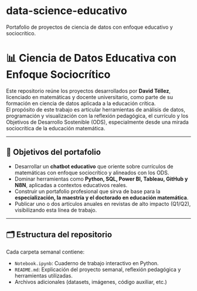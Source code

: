 # data-science-educativo
Portafolio de proyectos de ciencia de datos con enfoque educativo y sociocrítico.
# 📊 Ciencia de Datos Educativa con Enfoque Sociocrítico

Este repositorio reúne los proyectos desarrollados por **David Téllez**, licenciado en matemáticas y docente universitario, como parte de su formación en ciencia de datos aplicada a la educación crítica.  
El propósito de este trabajo es articular herramientas de análisis de datos, programación y visualización con la reflexión pedagógica, el currículo y los Objetivos de Desarrollo Sostenible (ODS), especialmente desde una mirada sociocrítica de la educación matemática.

---

## 🎯 Objetivos del portafolio

- Desarrollar un **chatbot educativo** que oriente sobre currículos de matemáticas con enfoque sociocrítico y alineados con los ODS.
- Dominar herramientas como **Python, SQL, Power BI, Tableau, GitHub y N8N**, aplicadas a contextos educativos reales.
- Construir un portafolio profesional que sirva de base para la **especialización, la maestría y el doctorado en educación matemática**.
- Publicar uno o dos artículos anuales en revistas de alto impacto (Q1/Q2), visibilizando esta línea de trabajo.

---

## 🗂️ Estructura del repositorio

Cada carpeta semanal contiene:

- `Notebook.ipynb`: Cuaderno de trabajo interactivo en Python.
- `README.md`: Explicación del proyecto semanal, reflexión pedagógica y herramientas utilizadas.
- Archivos adicionales (datasets, imágenes, código auxiliar, etc.)
